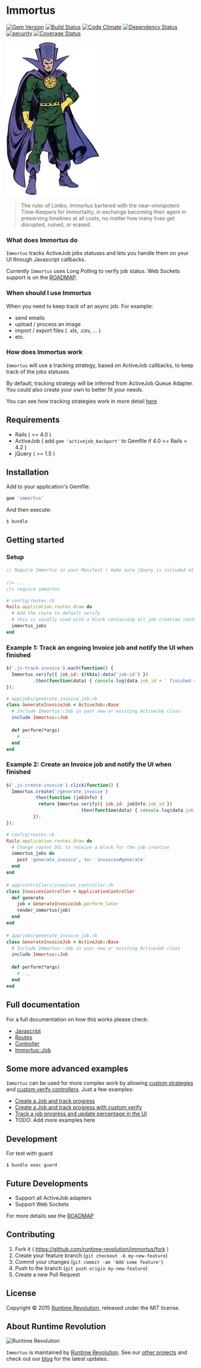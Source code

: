 Immortus
===

[![Gem Version](https://badge.fury.io/rb/immortus.svg)](http://badge.fury.io/rb/immortus)
[![Build Status](https://travis-ci.org/runtimerevolution/immortus.svg?branch=master)](https://travis-ci.org/runtimerevolution/immortus)
[![Code Climate](https://codeclimate.com/github/runtimerevolution/immortus/badges/gpa.svg)](https://codeclimate.com/github/runtimerevolution/immortus)
[![Dependency Status](https://gemnasium.com/runtimerevolution/immortus.svg)](https://gemnasium.com/runtimerevolution/immortus)
[![security](https://hakiri.io/github/runtimerevolution/immortus/master.svg)](https://hakiri.io/github/runtimerevolution/immortus/master)
[![Coverage Status](https://coveralls.io/repos/runtimerevolution/immortus/badge.svg)](https://coveralls.io/r/runtimerevolution/immortus)

![Immortus](./docs/Immortus.jpg)

> The ruler of Limbo, Immortus bartered with the near-omnipotent Time-Keepers for immortality, in exchange becoming their agent in preserving timelines at all costs, no matter how many lives get disrupted, ruined, or erased.

### What does Immortus do

`Immortus` tracks ActiveJob jobs statuses and lets you handle them on your UI through Javascript callbacks.

Currently `Immortus` uses Long Polling to verify job status. Web Sockets support is on the [ROADMAP](./docs/ROADMAP.md).

### When should I use Immortus

When you need to keep track of an async job.
For example:

* send emails
* upload / process an image
* import / export files ( .xls, .csv, ... )
* etc.

### How does Immortus work

`Immortus` will use a tracking strategy, based on ActiveJob callbacks, to keep track of the jobs statuses.

By default, tracking strategy will be inferred from ActiveJob Queue Adapter.
You could also create your own to better fit your needs.

You can see how tracking strategies work in more detail [here](./docs/full.md#tracking-strategy)

Requirements
---

* Rails ( >= 4.0 )
* ActiveJob ( add `gem 'activejob_backport'` to Gemfile if 4.0 <= Rails < 4.2 )
* jQuery ( >= 1.5 )

Installation
---

Add to your application's Gemfile:

```ruby
gem 'immortus'
```

And then execute:

    $ bundle

Getting started
---

### Setup

```javascript
// Require Immortus in your Manifest ( make sure jQuery is included at this point ):

//= ...
//= require immortus
```

```ruby
# config/routes.rb
Rails.application.routes.draw do
  # Add the route to default verify
  # this is usually used with a block containing all job creation routes
  immortus_jobs
end
```

### Example 1: Track an ongoing Invoice job and notify the UI when finished

```javascript
$('.js-track-invoice').each(function() {
  Immortus.verify({ job_id: $(this).data('job-id') })
          .then(function(data) { console.log(data.job_id + ' finished successfully.'); });
});
```

```ruby
# app/jobs/generate_invoice_job.rb
class GenerateInvoiceJob < ActiveJob::Base
  # Include Immortus::Job in your new or existing ActiveJob class
  include Immortus::Job

  def perform(*args)
    # ...
  end
end
```

### Example 2: Create an Invoice job and notify the UI when finished

```javascript
$('.js-create-invoice').click(function() {
  Immortus.create('/generate_invoice')
          .then(function (jobInfo) {
            return Immortus.verify({ job_id: jobInfo.job_id })
                           .then(function(data) { console.log(data.job_id + ' finished successfully.'); });
          });
});
```

```ruby
# config/routes.rb
Rails.application.routes.draw do
  # Change routes DSL to receive a block for the job creation
  immortus_jobs do
    post 'generate_invoice', to: 'invoices#generate'
  end
end

# app/controllers/invoices_controller.rb
class InvoicesController < ApplicationController
  def generate
    job = GenerateInvoiceJob.perform_later
    render_immortus(job)
  end
end

# app/jobs/generate_invoice_job.rb
class GenerateInvoiceJob < ActiveJob::Base
  # Include Immortus::Job in your new or existing ActiveJob class
  include Immortus::Job

  def perform(*args)
    # ...
  end
end
```

Full documentation
---

For a full documentation on how this works please check:

* [Javascript](./docs/full.md#javascript)
* [Routes](./docs/full.md#routes)
* [Controller](./docs/full.md#controller)
* [Immortus::Job](./docs/full.md#immortus-job)

Some more advanced examples
---

`Immortus` can be used for more complex work by allowing [custom strategies](./docs/full.md#define-a-custom-tracking-strategy) and [custom verify controllers](./docs/full.md#how-to-create-a-custom-verify). Just a few examples:

* [Create a Job and track progress](./docs/examples/intermediate.md)
* [Create a Job and track progress with custom verify](./docs/examples/explicit.md)
* [Track a job progress and update percentage in the UI](./docs/examples/job_progress.md)
* TODO: Add more examples here

Development
---

For test with guard

    $ bundle exec guard

Future Developments
---

* Support all ActiveJob adapters
* Support Web Sockets

For more details see the [ROADMAP](./docs/ROADMAP.md)

Contributing
---

1. Fork it ( https://github.com/runtime-revolution/immortus/fork )
2. Create your feature branch (`git checkout -b my-new-feature`)
3. Commit your changes (`git commit -am 'Add some feature'`)
4. Push to the branch (`git push origin my-new-feature`)
5. Create a new Pull Request

License
---

Copyright © 2015 [Runtime Revolution](http://www.runtime-revolution.com), released under the MIT license.

About Runtime Revolution
---

![Runtime Revolution](http://webpublishing.s3.amazonaws.com/runtime_small_logo.png)

`Immortus` is maintained by [Runtime Revolution](http://www.runtime-revolution.com).
See our [other projects](https://github.com/runtimerevolution/) and check out our [blog](http://www.runtime-revolution.com/runtime/blog) for the latest updates.

